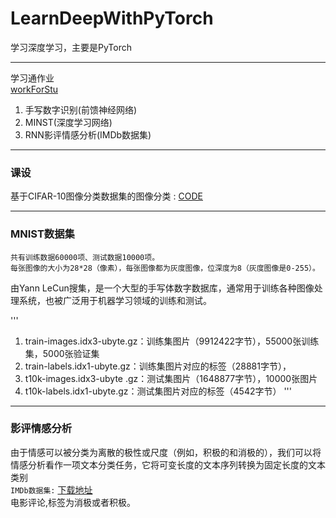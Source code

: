 # LearnDeepWithPyTorch

学习深度学习，主要是PyTorch

----

学习通作业  
[workForStu](./code/DR006.ipynb)

1. 手写数字识别(前馈神经网络)
2. MINST(深度学习网络)
3. RNN影评情感分析(IMDb数据集)

----

### 课设

基于CIFAR-10图像分类数据集的图像分类 : [CODE](./课设)

---

### MNIST数据集

    共有训练数据60000项、测试数据10000项。
    每张图像的大小为28*28（像素），每张图像都为灰度图像，位深度为8（灰度图像是0-255）。  

由Yann LeCun搜集，是一个大型的手写体数字数据库，通常用于训练各种图像处理系统，也被广泛用于机器学习领域的训练和测试。

'''

1. train-images.idx3-ubyte.gz：训练集图片（9912422字节），55000张训练集，5000张验证集
2. train-labels.idx1-ubyte.gz：训练集图片对应的标签（28881字节），
3. t10k-images.idx3-ubyte .gz：测试集图片（1648877字节），10000张图片
4. t10k-labels.idx1-ubyte.gz：测试集图片对应的标签（4542字节）
   '''

-----

### 影评情感分析

由于情感可以被分类为离散的极性或尺度（例如，积极的和消极的），我们可以将情感分析看作⼀项⽂本分类任务，它将可变⻓度的⽂本序列转换为固定⻓度的⽂本类别   
`IMDb数据集:`  [下载地址](https://ai.stanford.edu/~amaas/data/sentiment/)  
电影评论,标签为消极或者积极。